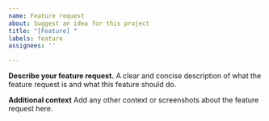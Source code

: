 ```yaml
---
name: Feature request
about: Suggest an idea for this project
title: "[Feature] "
labels: feature
assignees: ''

---
```


**Describe your feature request.**
A clear and concise description of what the feature request is and what this feature should do.

**Additional context**
Add any other context or screenshots about the feature request here.
